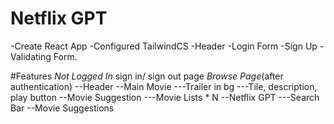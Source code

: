 # Netflix GPT

-Create React App
-Configured TailwindCS
-Header
-Login Form
-Sign Up
-Validating Form.

#Features
_Not Logged In_
sign in/ sign out page
_Browse Page_(after authentication)
--Header
--Main Movie
---Trailer in bg
---Tile, description, play button
--Movie Suggestion
---Movie Lists \* N
--Netflix GPT
---Search Bar
--Movie Suggestions
